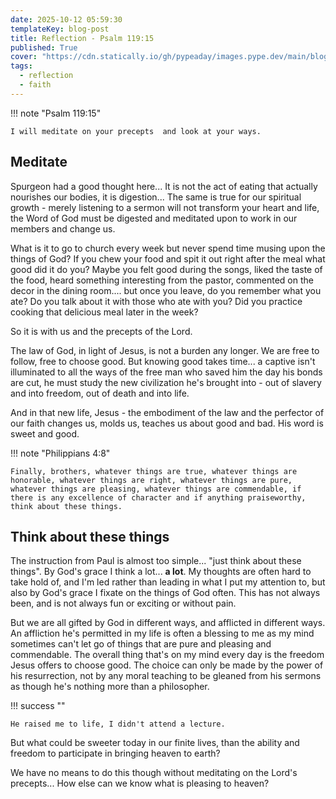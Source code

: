```yaml
---
date: 2025-10-12 05:59:30
templateKey: blog-post
title: Reflection - Psalm 119:15
published: True
cover: "https://cdn.statically.io/gh/pypeaday/images.pype.dev/main/blog-media/20251012123608_7bb097f8.png"
tags:
  - reflection
  - faith
---
```


!!! note "Psalm 119:15"

    I will meditate on your precepts  and look at your ways.

## Meditate

Spurgeon had a good thought here... It is not the act of eating that actually
nourishes our bodies, it is digestion... The same is true for our spiritual
growth - merely listening to a sermon will not transform your heart and life,
the Word of God must be digested and meditated upon to work in our members and
change us.

What is it to go to church every week but never spend time musing upon the
things of God? If you chew your food and spit it out right after the meal what
good did it do you? Maybe you felt good during the songs, liked the taste of
the food, heard something interesting from the pastor, commented on the decor
in the dining room.... but once you leave, do you remember what you ate? Do you
talk about it with those who ate with you? Did you practice cooking that
delicious meal later in the week?

So it is with us and the precepts of the Lord.

The law of God, in light of Jesus, is not a burden any longer. We are free to
follow, free to choose good. But knowing good takes time... a captive isn't
illuminated to all the ways of the free man who saved him the day his bonds are
cut, he must study the new civilization he's brought into - out of slavery and
into freedom, out of death and into life.

And in that new life, Jesus - the embodiment of the law and the perfector of
our faith changes us, molds us, teaches us about good and bad. His word is
sweet and good.

!!! note "Philippians 4:8"

    Finally, brothers, whatever things are true, whatever things are honorable, whatever things are right, whatever things are pure, whatever things are pleasing, whatever things are commendable, if there is any excellence of character and if anything praiseworthy, think about these things.

## Think about these things

The instruction from Paul is almost too simple... "just think about these
things". By God's grace I think a lot... **a lot**. My thoughts are often hard
to take hold of, and I'm led rather than leading in what I put my attention
to, but also by God's grace I fixate on the things of God often. This has not
always been, and is not always fun or exciting or without pain.

But we are all gifted by God in different ways, and afflicted in different ways.
An affliction he's permitted in my life is often a blessing to me as my mind
sometimes can't let go of things that are pure and pleasing and commendable.
The overall thing that's on my mind every day is the freedom Jesus offers to
choose good. The choice can only be made by the power of his resurrection, not
by any moral teaching to be gleaned from his sermons as though he's nothing
more than a philosopher.

!!! success ""

    He raised me to life, I didn't attend a lecture.

But what could be sweeter today in our finite lives, than the ability and
freedom to participate in bringing heaven to earth?

We have no means to do this though without meditating on the Lord's precepts...
How else can we know what is pleasing to heaven?
